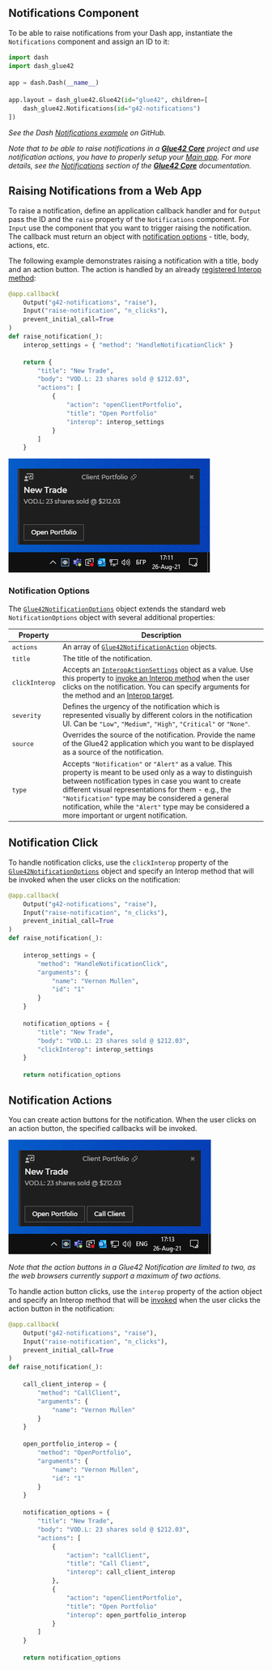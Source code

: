 ## Notifications Component

To be able to raise notifications from your Dash app, instantiate the `Notifications` component and assign an ID to it:

```python
import dash
import dash_glue42

app = dash.Dash(__name__)

app.layout = dash_glue42.Glue42(id="glue42", children=[
    dash_glue42.Notifications(id="g42-notifications")
])
```

*See the Dash [Notifications example](https://github.com/Glue42/glue-dash-example/tree/master/notifications) on GitHub.*

*Note that to be able to raise notifications in a [**Glue42 Core**](https://glue42.com/core/) project and use notification actions, you have to properly setup your [Main app](https://core-docs.glue42.com/developers/core-concepts/web-platform/overview/index.html). For more details, see the [Notifications](https://core-docs.glue42.com/capabilities/notifications/setup/index.html) section of the [**Glue42 Core**](https://glue42.com/core/) documentation.*

## Raising Notifications from a Web App

To raise a notification, define an application callback handler and for `Output` pass the ID and the `raise` property of the `Notifications` component. For `Input` use the component that you want to trigger raising the notification. The callback must return an object with [notification options](../../../reference/glue/latest/notifications/index.html#Glue42NotificationOptions) - title, body, actions, etc.

The following example demonstrates raising a notification with a title, body and an action button. The action is handled by an already [registered Interop method](../../data-sharing-between-apps/interop/dash/index.html#method_registration):

```python
@app.callback(
    Output("g42-notifications", "raise"),
    Input("raise-notification", "n_clicks"),
    prevent_initial_call=True
)
def raise_notification(_):
    interop_settings = { "method": "HandleNotificationClick" }

    return {
        "title": "New Trade",
        "body": "VOD.L: 23 shares sold @ $212.03",
        "actions": [
            {
                "action": "openClientPortfolio",
                "title": "Open Portfolio"
                "interop": interop_settings
            }
        ]
    }
```

![Raising Notifications](../../../images/notifications/notification.png)

### Notification Options

The [`Glue42NotificationOptions`](../../../reference/glue/latest/notifications/index.html#Glue42NotificationOptions) object extends the standard web `NotificationOptions` object with several additional properties:

| Property | Description |
|----------|-------------|
| `actions` | An array of [`Glue42NotificationAction`](../../../reference/glue/latest/notifications/index.html#Glue42NotificationAction) objects. |
| `title` | The title of the notification. |
| `clickInterop` | Accepts an [`InteropActionSettings`](../../../reference/glue/latest/notifications/index.html#InteropActionSettings) object as a value. Use this property to [invoke an Interop method](../../data-sharing-between-apps/interop/dash/index.html#method_invocation) when the user clicks on the notification. You can specify arguments for the method and an [Interop target](../../data-sharing-between-apps/interop/dash/index.html#targeting). |
| `severity` | Defines the urgency of the notification which is represented visually by different colors in the notification UI. Can be `"Low"`, `"Medium"`, `"High"`, `"Critical"` or `"None"`. |
| `source` | Overrides the source of the notification. Provide the name of the Glue42 application which you want to be displayed as a source of the notification. |
| `type` | Accepts `"Notification"` or `"Alert"` as a value. This property is meant to be used only as a way to distinguish between notification types in case you want to create different visual representations for them - e.g., the `"Notification"` type may be considered a general notification, while the `"Alert"` type may be considered a more important or urgent notification. |


## Notification Click

To handle notification clicks, use the `clickInterop` property of the [`Glue42NotificationOptions`](../../../reference/glue/latest/notifications/index.html#Glue42NotificationOptions) object and specify an Interop method that will be invoked when the user clicks on the notification:

```python
@app.callback(
    Output("g42-notifications", "raise"),
    Input("raise-notification", "n_clicks"),
    prevent_initial_call=True
)
def raise_notification(_):

    interop_settings = {
        "method": "HandleNotificationClick",
        "arguments": {
            "name": "Vernon Mullen",
            "id": "1"
        }
    }

    notification_options = {
        "title": "New Trade",
        "body": "VOD.L: 23 shares sold @ $212.03",
        "clickInterop": interop_settings
    }

    return notification_options
```

## Notification Actions

You can create action buttons for the notification. When the user clicks on an action button, the specified callbacks will be invoked. 

![Actions](../../../images/notifications/actions.png)

*Note that the action buttons in a Glue42 Notification are limited to two, as the web browsers currently support a maximum of two actions.*

To handle action button clicks, use the `interop` property of the action object and specify an Interop method that will be [invoked](../../data-sharing-between-apps/interop/dash/index.html#method_invocation) when the user clicks the action button in the notification:

```python
@app.callback(
    Output("g42-notifications", "raise"),
    Input("raise-notification", "n_clicks"),
    prevent_initial_call=True
)
def raise_notification(_):
    
    call_client_interop = {
        "method": "CallClient",
        "arguments": {
            "name": "Vernon Mullen"
        }
    }

    open_portfolio_interop = {
        "method": "OpenPortfolio",
        "arguments": {
            "name": "Vernon Mullen",
            "id": "1"
        }
    }

    notification_options = {
        "title": "New Trade",
        "body": "VOD.L: 23 shares sold @ $212.03",
        "actions": [
            {
                "action": "callClient",
                "title": "Call Client",
                "interop": call_client_interop
            },
            {
                "action": "openClientPortfolio",
                "title": "Open Portfolio"
                "interop": open_portfolio_interop
            }
        ]
    }

    return notification_options
```